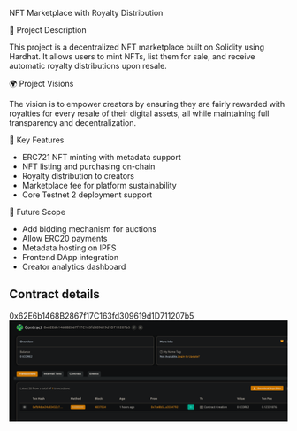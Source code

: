  NFT Marketplace with Royalty Distribution

 📖 Project Description




This project is a decentralized  NFT marketplace built on Solidity using Hardhat. It allows users to mint NFTs, list them for sale,  and receive automatic royalty distributions upon resale.

 🌍 Project Visions

The vision   is to empower creators by ensuring they are fairly rewarded with royalties for every resale of their digital assets, all while maintaining full transparency and decentralization.

 🔑 Key Features

- ERC721 NFT minting with metadata support
- NFT listing and purchasing on-chain
- Royalty distribution to  creators
- Marketplace fee for  platform  sustainability
- Core Testnet 2 deployment support

🚀 Future Scope

- Add bidding mechanism for  auctions
- Allow ERC20 payments
- Metadata hosting on IPFS
- Frontend DApp integration
- Creator analytics dashboard

## Contract details
0x62E6b1468B2867f17C163fd309619d1D711207b5![alt text](image.png)
